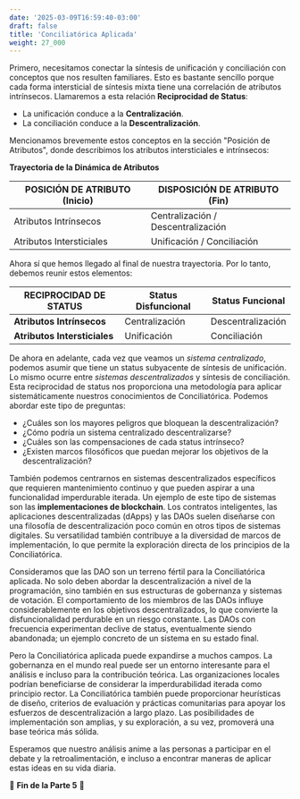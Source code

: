 ```yaml
---
date: '2025-03-09T16:59:40-03:00'
draft: false
title: 'Conciliatórica Aplicada'
weight: 27_000
---
```


Primero, necesitamos conectar la síntesis de unificación y conciliación con conceptos que nos resulten familiares. Esto es bastante sencillo porque cada forma intersticial de síntesis mixta tiene una correlación de atributos intrínsecos. Llamaremos a esta relación **Reciprocidad de Status**:

- La unificación conduce a la **Centralización**.
- La conciliación conduce a la **Descentralización**.

Mencionamos brevemente estos conceptos en la sección "Posición de Atributos", donde describimos los atributos intersticiales e intrínsecos:

**Trayectoria de la Dinámica de Atributos**

| **POSICIÓN DE ATRIBUTO (Inicio)** | **DISPOSICIÓN DE ATRIBUTO (Fin)** |
|-------------------------------|------------------------------|
| Atributos Intrínsecos | Centralización / Descentralización |
| Atributos Intersticiales | Unificación / Conciliación |

Ahora sí que hemos llegado al final de nuestra trayectoria. Por lo tanto, debemos reunir estos elementos:

| **RECIPROCIDAD DE STATUS** | **Status Disfuncional** | **Status Funcional** |
|----|---|---|
| **Atributos Intrínsecos** | Centralización | Descentralización |
| **Atributos Intersticiales** | Unificación | Conciliación |

De ahora en adelante, cada vez que veamos un *sistema centralizado*, podemos asumir que tiene un status subyacente de síntesis de unificación. Lo mismo ocurre entre *sistemas descentralizados* y síntesis de conciliación. Esta reciprocidad de status nos proporciona una metodología para aplicar sistemáticamente nuestros conocimientos de Conciliatórica. Podemos abordar este tipo de preguntas:

- ¿Cuáles son los mayores peligros que bloquean la descentralización?
- ¿Cómo podría un sistema centralizado descentralizarse?
- ¿Cuáles son las compensaciones de cada status intrínseco?
- ¿Existen marcos filosóficos que puedan mejorar los objetivos de la descentralización?

También podemos centrarnos en sistemas descentralizados específicos que requieren mantenimiento continuo y que pueden aspirar a una funcionalidad imperdurable iterada. Un ejemplo de este tipo de sistemas son las **implementaciones de blockchain**. Los contratos inteligentes, las aplicaciones descentralizadas (dApps) y las DAOs suelen diseñarse con una filosofía de descentralización poco común en otros tipos de sistemas digitales. Su versatilidad también contribuye a la diversidad de marcos de implementación, lo que permite la exploración directa de los principios de la Conciliatórica.

Consideramos que las DAO son un terreno fértil para la Conciliatórica aplicada. No solo deben abordar la descentralización a nivel de la programación, sino también en sus estructuras de gobernanza y sistemas de votación. El comportamiento de los miembros de las DAOs influye considerablemente en los objetivos descentralizados, lo que convierte la disfuncionalidad perdurable en un riesgo constante. Las DAOs con frecuencia experimentan declive de status, eventualmente siendo abandonada; un ejemplo concreto de un sistema en su estado final.

Pero la Conciliatórica aplicada puede expandirse a muchos campos. La gobernanza en el mundo real puede ser un entorno interesante para el análisis e incluso para la contribución teórica. Las organizaciones locales podrían beneficiarse de considerar la imperdurabilidad iterada como principio rector. La Conciliatórica también puede proporcionar heurísticas de diseño, criterios de evaluación y prácticas comunitarias para apoyar los esfuerzos de descentralización a largo plazo. Las posibilidades de implementación son amplias, y su exploración, a su vez, promoverá una base teórica más sólida.

Esperamos que nuestro análisis anime a las personas a participar en el debate y la retroalimentación, e incluso a encontrar maneras de aplicar estas ideas en su vida diaria.

🔖 **Fin de la Parte 5** 🔖
